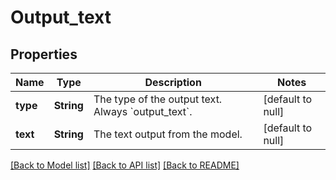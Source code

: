 # Output_text
## Properties

| Name | Type | Description | Notes |
|------------ | ------------- | ------------- | -------------|
| **type** | **String** | The type of the output text. Always &#x60;output_text&#x60;.  | [default to null] |
| **text** | **String** | The text output from the model.  | [default to null] |

[[Back to Model list]](../README.md#documentation-for-models) [[Back to API list]](../README.md#documentation-for-api-endpoints) [[Back to README]](../README.md)

